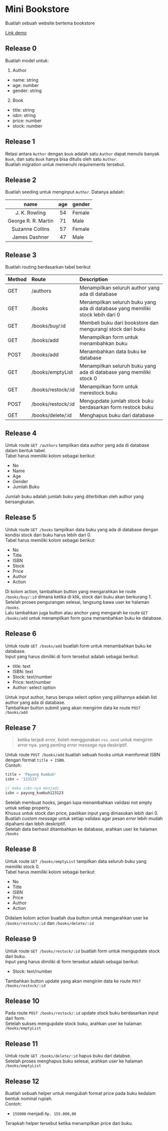 # Mini Bookstore

Buatlah sebuah website bertema bookstore

[Link demo](https://secret-garden-32657.herokuapp.com/)

## Release 0

Buatlah model untuk:

1. Author
  - name: string
  - age: number
  - gender: string
2. Book
  - title: string
  - isbn: string
  - price: number
  - stock: number

## Release 1

Relasi antara `Author` dengan `Book` adalah satu `Author` dapat menulis banyak `Book`, dan satu `Book` hanya bisa ditulis oleh satu `Author`.  
Buatlah migration untuk memenuhi requirements tersebut.

## Release 2

Buatlah seeding untuk menginput `Author`. Datanya adalah:

| name                | age | gender |
| :-----------------: | :-: | :----- |
| J. K. Rowling       | 54  | Female |
| George R. R. Martin | 71  | Male   |
| Suzanne Collins     | 57  | Female |
| James Dashner       | 47  | Male   |

## Release 3

Buatlah routing berdasarkan tabel berikut

| Method | Route              | Description                                                                      |
| :----- | :---------         | :------------------------------------------------------------------------------- |
| GET    | /authors           | Menampilkan seluruh author yang ada di database                                  |
| GET    | /books             | Menampilkan seluruh buku yang ada di database yang memiliki stock lebih dari 0   |
| GET    | /books/buy/:id     | Membeli buku dari bookstore dan mengurangi stock dari buku                       |
| GET    | /books/add         | Menampilkan form untuk menambahkan buku                                          |
| POST   | /books/add         | Menambahkan data buku ke database                                                |
| GET    | /books/emptyList   | Menampilkan seluruh buku yang ada di database yang memiliki stock 0              |
| GET    | /books/restock/:id | Menampilkan form untuk merestock buku                                            |
| POST   | /books/restock/:id | Mengupdate jumlah stock buku berdasarkan form restock buku                       |
| GET    | /books/delete/:id  | Menghapus buku dari database                                                     |

## Release 4

Untuk route `GET /authors` tampilkan data author yang ada di database dalam bentuk tabel.  
Tabel harus memiliki kolom sebagai berikut:

- No
- Name
- Age
- Gender
- Jumlah Buku

Jumlah buku adalah jumlah buku yang diterbitkan oleh author yang bersangkutan.

## Release 5

Untuk route `GET /books` tampilkan data buku yang ada di database dengan kondisi stock dari buku harus lebih dari 0.  
Tabel harus memiliki kolom sebagai berikut:

- No
- Title
- ISBN
- Stock
- Price
- Author
- Action

Di kolom action, tambahkan button yang mengarahkan ke route `/books/buy/:id` dimana ketika di klik, stock dari buku akan berkurang 1. Setelah proses pengurangan selesai, langsung bawa user ke halaman `/books`.  
Lalu tambahkan juga button atau anchor yang mengarah ke route `GET /books/add` untuk menampilkan form guna menambahkan buku ke database.

## Release 6

Untuk route `GET /books/add` buatlah form untuk menambahkan buku ke database.  
Input yang harus dimiliki di form tersebut adalah sebagai berikut:

- title: text
- ISBN: text
- Stock: text/number
- Price: text/number
- Author: select option

Untuk input author, harus berupa select option yang pilihannya adalah list author yang ada di database.  
Tambahkan button submit yang akan mengirim data ke route `POST /books/add`

## Release 7

> ketika terjadi _error_, boleh menggunakan `res.send` untuk mengirim _error_ nya.
> yang penting _error message_ nya deskriptif.

Untuk route `POST /books/add` buatlah sebuah hooks untuk memformat ISBN dengan format `title + ISBN`.  
Contoh:

```js
title = 'Payung Kumbuh'
isbn = '123123'

// maka isbn-nya menjadi
isbn = payung_kumbuh123123
```

Setelah membuat hooks, jangan lupa menambahkan validasi not empty untuk setiap property.  
Khusus untuk stock dan price, pastikan input yang dimasukan lebih dari 0.  
Buatlah _custom message_ untuk setiap validasi agar pesan _error_ lebih mudah dipahami dan lebih deskriptif.  
Setelah data berhasil ditambahkan ke database, arahkan user ke halaman `/books`

## Release 8

Untuk route `GET /books/emptyList` tampilkan data seluruh buku yang memiliki stock 0.  
Tabel harus memiliki kolom sebagai berikut:

- No
- Title
- ISBN
- Price
- Author
- Action

Didalam kolom action buatlah dua button untuk mengarahkan user ke `/books/restock/:id` dan `/books/delete/:id`

## Release 9

Untuk route `GET /books/restock/:id` buatlah form untuk mengupdate stock dari buku.  
Input yang harus dimiliki di form tersebut adalah sebagai berikut:

- Stock: text/number

Tambahkan button update yang akan mengirim data ke route `POST /books/restock/:id`

## Release 10

Pada route `POST /books/restock/:id` update stock buku berdasarkan input dari form.  
Setelah sukses mengupdate stock buku, arahkan user ke halaman `/books/emptyList`

## Release 11

Untuk route `GET /books/delete/:id` hapus buku dari databse.  
Setelah proses menghapus buku selesai, arahkan user ke halaman `/books/emptyList`

## Release 12

Buatlah sebuah helper untuk mengubah format price pada buku kedalam bentuk nominal rupiah.  
Contoh:

- `155000` menjadi `Rp. 155.000,00`

Terapkah helper tersebut ketika menampilkan price dari buku.